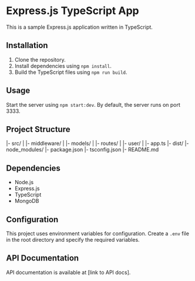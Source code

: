 # Express.js TypeScript App

This is a sample Express.js application written in TypeScript.

## Installation

1. Clone the repository.
2. Install dependencies using `npm install`.
3. Build the TypeScript files using `npm run build`.

## Usage

Start the server using `npm start:dev`. By default, the server runs on port 3333.

## Project Structure

|- src/
| |- middleware/
| |- models/
| |- routes/
| |- user/
| |- app.ts
|- dist/
|- node_modules/
|- package.json
|- tsconfig.json
|- README.md

## Dependencies

- Node.js
- Express.js
- TypeScript
- MongoDB

## Configuration

This project uses environment variables for configuration. Create a `.env` file in the root directory and specify the required variables.

## API Documentation

API documentation is available at [link to API docs].
